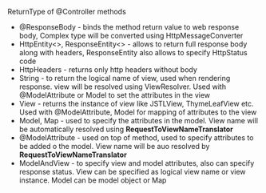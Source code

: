 ReturnType of @Controller methods

* @ResponseBody - binds the method return value to web response body, Complex type will be converted using HttpMessageConverter
* HttpEntity<>, ResponseEntity<> - allows to return full response body along with headers, ResponseEntity also allows to specify HttpStatus code
* HttpHeaders - returns only http headers without body
* String - to return the logical name of view, used when rendering response. view will be resolved using ViewResolver. Used with @ModelAttribute or Model to set the attributes in the view
* View - returns the instance of view like JSTLView, ThymeLeafView etc. Used with @ModelAttribute, Model for mapping of attributes to the view
* Model, Map - used to specify the attributes in the model. View name will be automatically resolved using **RequestToViewNameTranslator**
* @ModelAttribute - used on top of method, used to specify attributes to be added o the model. View name will be auo resolved by **RequestToViewNameTranslator**
* ModelAndView - to specify view and model attributes, also can specify response status. View can be specified as logical view name or view instance. Model can be model object or Map